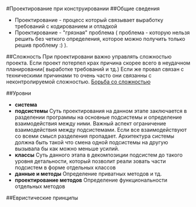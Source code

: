 #Проектирование при конструировании
##Общие сведения
- Проектирование - процесс который связывает выработку требований с кодированием и отладкой
- Проектирование - "грязная" проблема ( проблема - которую нельзя решить без четкого определения, которое можно
 получить только решив проблему :) ).

##Сложность
При проектировани  важно управлять сложностью проекта. Если проект потерпел крах причина скорее всего в неудачном
планировании( выработке требований и тд.) Если же провал связан с техническими причинами то очень часто
они связанны с неконтролируемой сложностью. [Борьба со сложностью](complication.md)

##Уровни
- **система**
- **подсистемы**  Суть проектирования на данном этапе заключается в разделении программы на основные подсистемы
и определение взаимодействия между ними. Важный аспект ограничение взаимодействия между подсистемами. Если
все взаимодействуют со всеми смысл разделения пропадает. Архитектура системы должна быть такой что смена одной
подсистемы на другую вызывала бы как можно меньше усилий.
- **классы**  Суть данного этапа в декомпозиции подсистем до такого уровня детальности, который позволит реали
зовать части подсистем в форме отдельных классов
- **данные и методы**  Определение приватных методов и тд.
- **проектирование методов** Определение функциональности отдельных методов

##Евристические принципы
